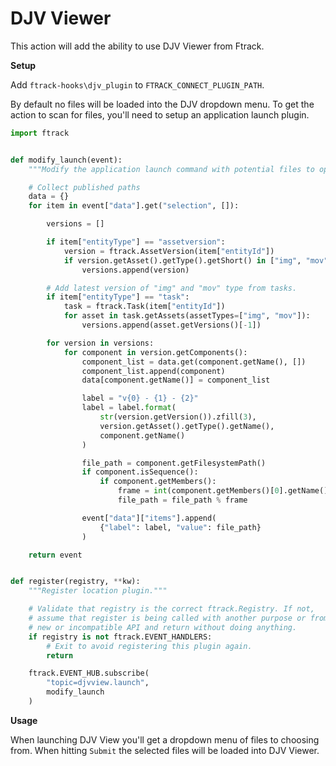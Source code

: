# DJV Viewer

This action will add the ability to use DJV Viewer from Ftrack.

**Setup**

Add ```ftrack-hooks\djv_plugin``` to ```FTRACK_CONNECT_PLUGIN_PATH```.

By default no files will be loaded into the DJV dropdown menu. To get the action to scan for files, you'll need to setup an application launch plugin.

```python
import ftrack


def modify_launch(event):
    """Modify the application launch command with potential files to open"""

    # Collect published paths
    data = {}
    for item in event["data"].get("selection", []):

        versions = []

        if item["entityType"] == "assetversion":
            version = ftrack.AssetVersion(item["entityId"])
            if version.getAsset().getType().getShort() in ["img", "mov"]:
                versions.append(version)

        # Add latest version of "img" and "mov" type from tasks.
        if item["entityType"] == "task":
            task = ftrack.Task(item["entityId"])
            for asset in task.getAssets(assetTypes=["img", "mov"]):
                versions.append(asset.getVersions()[-1])

        for version in versions:
            for component in version.getComponents():
                component_list = data.get(component.getName(), [])
                component_list.append(component)
                data[component.getName()] = component_list

                label = "v{0} - {1} - {2}"
                label = label.format(
                    str(version.getVersion()).zfill(3),
                    version.getAsset().getType().getName(),
                    component.getName()
                )

                file_path = component.getFilesystemPath()
                if component.isSequence():
                    if component.getMembers():
                        frame = int(component.getMembers()[0].getName())
                        file_path = file_path % frame

                event["data"]["items"].append(
                    {"label": label, "value": file_path}
                )

    return event


def register(registry, **kw):
    """Register location plugin."""

    # Validate that registry is the correct ftrack.Registry. If not,
    # assume that register is being called with another purpose or from a
    # new or incompatible API and return without doing anything.
    if registry is not ftrack.EVENT_HANDLERS:
        # Exit to avoid registering this plugin again.
        return

    ftrack.EVENT_HUB.subscribe(
        "topic=djvview.launch",
        modify_launch
    )
```

**Usage**

When launching DJV View you'll get a dropdown menu of files to choosing from. When hitting ```Submit``` the selected files will be loaded into DJV Viewer.
